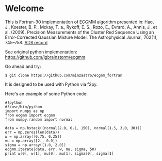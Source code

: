 # Welcome
This is Fortran-90 implementation of ECGMM algorithm presented in:
Hao, J., Koester, B. P., Mckay, T. a., Rykoff, E. S., Rozo, E., Evrard, A., Annis, J., et al. (2009). Precision Measurements of the Cluster Red Sequence Using an Error-Corrected Gaussian Mixture Model. The 
Astrophysical Journal, 702(1), 745–758. [ADS record](http://adsabs.harvard.edu/abs/2009ApJ...702..745H)

See original python implementation: https://github.com/jgbrainstorm/ecgmm

Go ahead and try:

```
$ git clone https://github.com/minzastro/ecgmm_fortran
```

It is designed to be used with Python via f2py.

Here's an example of some Python code:

```
#!python
#!/usr/bin/python
import numpy as np
from ecgmm import ecgmm
from numpy.random import normal

data = np.hstack((normal(2.0, 0.1, 150), normal(1.5, 3.0, 30)))
err = np.zeros(len(data))
w = np.array([0.75, 0.25])
mu = np.array([2., 0.0])
sigma = np.array([1.0, 2.0])
ecgmm.iterate(data, err, w, mu, sigma, 50)
print w[0], w[1], mu[0], mu[1], sigma[0], sigma[1]
```
